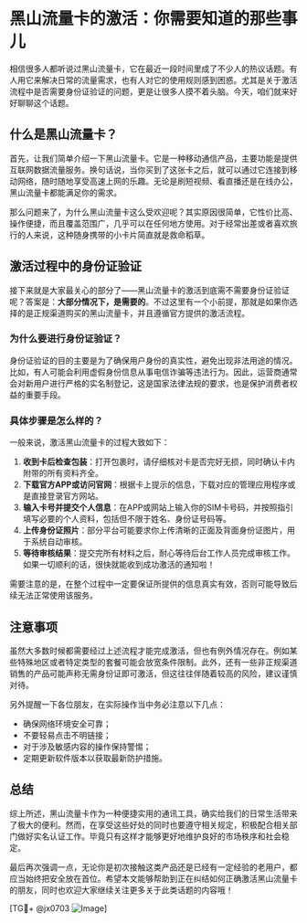 # 黑山流量卡的激活：你需要知道的那些事儿

相信很多人都听说过黑山流量卡，它在最近一段时间里成了不少人的热议话题。有人用它来解决日常的流量需求，也有人对它的使用规则感到困惑。尤其是关于激活流程中是否需要身份证验证的问题，更是让很多人摸不着头脑。今天，咱们就来好好聊聊这个话题。

## 什么是黑山流量卡？

首先，让我们简单介绍一下黑山流量卡。它是一种移动通信产品，主要功能是提供互联网数据流量服务。换句话说，当你买到了这张卡之后，就可以通过它连接到移动网络，随时随地享受高速上网的乐趣。无论是刷短视频、看直播还是在线办公，黑山流量卡都能满足你的需求。

那么问题来了，为什么黑山流量卡这么受欢迎呢？其实原因很简单，它性价比高、操作便捷，而且覆盖范围广，几乎可以在任何地方使用。对于经常出差或者喜欢旅行的人来说，这种随身携带的小卡片简直就是救命稻草。

## 激活过程中的身份证验证

接下来就是大家最关心的部分了——黑山流量卡的激活到底需不需要身份证验证呢？答案是：**大部分情况下，是需要的**。不过这里有一个小前提，那就是如果你选择的是正规渠道购买的黑山流量卡，并且遵循官方提供的激活流程。

### 为什么要进行身份证验证？

身份证验证的目的主要是为了确保用户身份的真实性，避免出现非法用途的情况。比如，有人可能会利用虚假身份信息从事电信诈骗等违法行为。因此，运营商通常会对新用户进行严格的实名制登记，这是国家法律法规的要求，也是保护消费者权益的重要手段。

### 具体步骤是怎么样的？

一般来说，激活黑山流量卡的过程大致如下：

1. **收到卡后检查包装**：打开包裹时，请仔细核对卡是否完好无损，同时确认卡内附带的所有资料齐全。
2. **下载官方APP或访问官网**：根据卡上提示的信息，下载对应的管理应用程序或是直接登录官方网站。
3. **输入卡号并提交个人信息**：在APP或网站上输入你的SIM卡号码，并按照指引填写必要的个人资料，包括但不限于姓名、身份证号码等。
4. **上传身份证照片**：部分平台可能要求你上传清晰的正面及背面身份证图片，用于系统自动审核。
5. **等待审核结果**：提交完所有材料之后，耐心等待后台工作人员完成审核工作。如果一切顺利的话，很快就能收到成功激活的通知啦！

需要注意的是，在整个过程中一定要保证所提供的信息真实有效，否则可能导致后续无法正常使用该服务。

## 注意事项

虽然大多数时候都需要经过上述流程才能完成激活，但也有例外情况存在。例如某些特殊地区或者特定类型的套餐可能会放宽条件限制。此外，还有一些非正规渠道销售的产品可能声称无需身份证即可激活，但这往往伴随着较高的风险，建议谨慎对待。

另外提醒一下各位朋友，在实际操作当中务必注意以下几点：
- 确保网络环境安全可靠；
- 不要轻易点击不明链接；
- 对于涉及敏感内容的操作保持警惕；
- 定期更新软件版本以获取最新防护措施。

## 总结

综上所述，黑山流量卡作为一种便捷实用的通讯工具，确实给我们的日常生活带来了极大的便利。然而，在享受这些好处的同时也要遵守相关规定，积极配合相关部门做好实名认证工作。毕竟只有这样才能够更好地维护良好的市场秩序和社会稳定。

最后再次强调一点，无论你是初次接触这类产品还是已经有一定经验的老用户，都应当始终把安全放在首位。希望本文能够帮助到正在纠结如何正确激活黑山流量卡的朋友，同时也欢迎大家继续关注更多关于此类话题的内容哦！

[TG💪+ @jx0703 ![Image](https://github.com/user-attachments/assets/dbca1d08-cadb-493c-b0ec-ad6f7a83f270)]